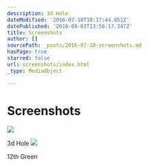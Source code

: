 ```yaml
---
description: 3d Hole
dateModified: '2016-07-18T10:17:44.851Z'
datePublished: '2016-09-03T13:56:17.347Z'
title: Screenshots
author: []
sourcePath: _posts/2016-07-18-screenshots.md
hasPage: true
starred: false
url: screenshots/index.html
_type: MediaObject

---
```

# Screenshots
![](https://s3-us-west-2.amazonaws.com/the-grid-img/p/ebe2a3f056df6134412c36ed5b962d2ce01f0687.jpg)

3d Hole
![](https://s3-us-west-2.amazonaws.com/the-grid-img/p/2c68b679fa29692443a8bde8a92f5c87b854e00f.jpg)

12th Green